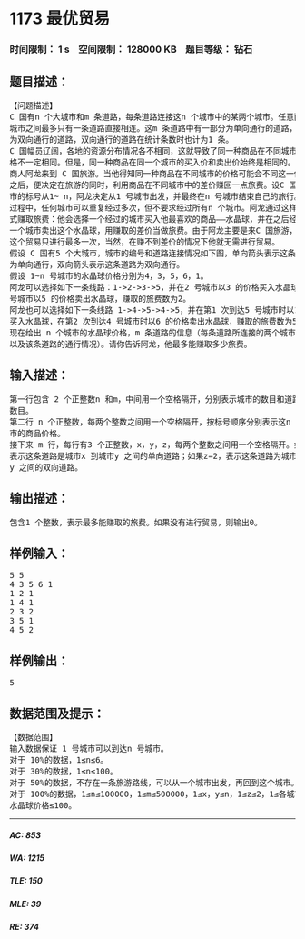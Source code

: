 # 1173 最优贸易   
### 时间限制： 1 s&nbsp;&nbsp;&nbsp;&nbsp;空间限制： 128000 KB&nbsp;&nbsp;&nbsp;&nbsp;题目等级： 钻石  
## 题目描述：  

<pre>
【问题描述】  
C 国有n 个大城市和m 条道路，每条道路连接这n 个城市中的某两个城市。任意两个  
城市之间最多只有一条道路直接相连。这m 条道路中有一部分为单向通行的道路，一部分  
为双向通行的道路，双向通行的道路在统计条数时也计为1 条。  
C 国幅员辽阔，各地的资源分布情况各不相同，这就导致了同一种商品在不同城市的价  
格不一定相同。但是，同一种商品在同一个城市的买入价和卖出价始终是相同的。  
商人阿龙来到 C 国旅游。当他得知同一种商品在不同城市的价格可能会不同这一信息  
之后，便决定在旅游的同时，利用商品在不同城市中的差价赚回一点旅费。设C 国n 个城  
市的标号从1~ n，阿龙决定从1 号城市出发，并最终在n 号城市结束自己的旅行。在旅游的  
过程中，任何城市可以重复经过多次，但不要求经过所有n 个城市。阿龙通过这样的贸易方  
式赚取旅费：他会选择一个经过的城市买入他最喜欢的商品——水晶球，并在之后经过的另  
一个城市卖出这个水晶球，用赚取的差价当做旅费。由于阿龙主要是来C 国旅游，他决定  
这个贸易只进行最多一次，当然，在赚不到差价的情况下他就无需进行贸易。  
假设 C 国有5 个大城市，城市的编号和道路连接情况如下图，单向箭头表示这条道路  
为单向通行，双向箭头表示这条道路为双向通行。
假设 1~n 号城市的水晶球价格分别为4，3，5，6，1。  
阿龙可以选择如下一条线路：1->2->3->5，并在2 号城市以3 的价格买入水晶球，在3  
号城市以5 的价格卖出水晶球，赚取的旅费数为2。  
阿龙也可以选择如下一条线路 1->4->5->4->5，并在第1 次到达5 号城市时以1 的价格  
买入水晶球，在第2 次到达4 号城市时以6 的价格卖出水晶球，赚取的旅费数为5。
现在给出 n 个城市的水晶球价格，m 条道路的信息（每条道路所连接的两个城市的编号  
以及该条道路的通行情况）。请你告诉阿龙，他最多能赚取多少旅费。
</pre>
  
  
## 输入描述：  

<pre>
第一行包含 2 个正整数n 和m，中间用一个空格隔开，分别表示城市的数目和道路的  
数目。  
第二行 n 个正整数，每两个整数之间用一个空格隔开，按标号顺序分别表示这n 个城  
市的商品价格。  
接下来 m 行，每行有3 个正整数，x，y，z，每两个整数之间用一个空格隔开。如果z=1，  
表示这条道路是城市x 到城市y 之间的单向道路；如果z=2，表示这条道路为城市x 和城市  
y 之间的双向道路。
</pre>
  
  
## 输出描述：  

<pre>
包含1 个整数，表示最多能赚取的旅费。如果没有进行贸易，则输出0。
</pre>
  
  
## 样例输入：  

<pre>
5 5  
4 3 5 6 1  
1 2 1  
1 4 1  
2 3 2  
3 5 1  
4 5 2
</pre>
  
  
## 样例输出：  

<pre>
5
</pre>
  
  
## 数据范围及提示：  

<pre>
【数据范围】  
输入数据保证 1 号城市可以到达n 号城市。  
对于 10%的数据，1≤n≤6。  
对于 30%的数据，1≤n≤100。  
对于 50%的数据，不存在一条旅游路线，可以从一个城市出发，再回到这个城市。  
对于 100%的数据，1≤n≤100000，1≤m≤500000，1≤x，y≤n，1≤z≤2，1≤各城市  
水晶球价格≤100。
</pre>
  
  
***  

##### AC: 853  
##### WA: 1215  
##### TLE: 150  
##### MLE: 39  
##### RE: 374  
